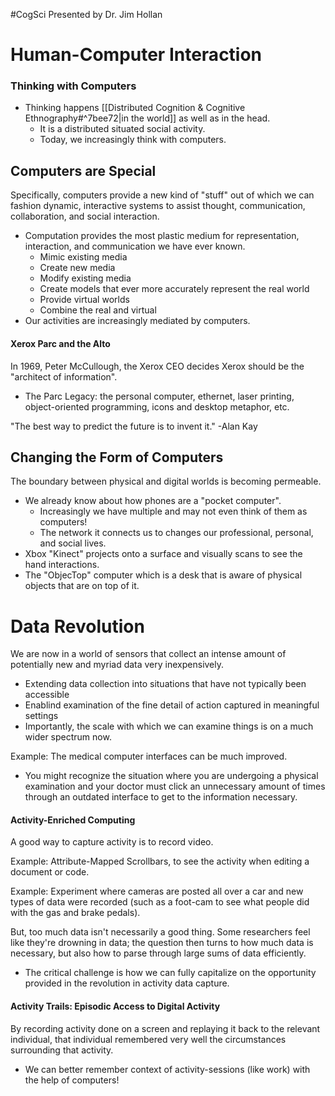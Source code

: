 #CogSci 
Presented by Dr. Jim Hollan
# Human-Computer Interaction
### Thinking with Computers
- Thinking happens [[Distributed Cognition & Cognitive Ethnography#^7bee72|in the world]] as well as in the head.
	- It is a distributed situated social activity.
	- Today, we increasingly think with computers.
## Computers are Special
Specifically, computers provide a new kind of "stuff" out of which we can fashion dynamic, interactive systems to assist thought, communication, collaboration, and social interaction.
- Computation provides the most plastic medium for representation, interaction, and communication we have ever known.
	- Mimic existing media
	- Create new media
	- Modify existing media
	- Create models that ever more accurately represent the real world
	- Provide virtual worlds
	- Combine the real and virtual
- Our activities are increasingly mediated by computers.

#### Xerox Parc and the Alto
In 1969, Peter McCullough, the Xerox CEO decides Xerox should be the "architect of information".
- The Parc Legacy: the personal computer, ethernet, laser printing, object-oriented programming, icons and desktop metaphor, etc.

"The best way to predict the future is to invent it." -Alan Kay

## Changing the Form of Computers
The boundary between physical and digital worlds is becoming permeable.
- We already know about how phones are a "pocket computer".
	- Increasingly we have multiple and may not even think of them as computers!
	- The network it connects us to changes our professional, personal, and social lives.
- Xbox "Kinect" projects onto a surface and visually scans to see the hand interactions.
- The "ObjecTop" computer which is a desk that is aware of physical objects that are on top of it.

# Data Revolution
We are now in a world of sensors that collect an intense amount of potentially new and myriad data very inexpensively.
- Extending data collection into situations that have not typically been accessible
- Enablind examination of the fine detail of action captured in meaningful settings
- Importantly, the scale with which we can examine things is on a much wider spectrum now.

Example: The medical computer interfaces can be much improved.
- You might recognize the situation where you are undergoing a physical examination and your doctor must click an unnecessary amount of times through an outdated interface to get to the information necessary.
#### Activity-Enriched Computing
A good way to capture activity is to record video.

Example: Attribute-Mapped Scrollbars, to see the activity when editing a document or code.

Example: Experiment where cameras are posted all over a car and new types of data were recorded (such as a foot-cam to see what people did with the gas and brake pedals).

But, too much data isn't necessarily a good thing. Some researchers feel like they're drowning in data; the question then turns to how much data is necessary, but also how to parse through large sums of data efficiently.
- The critical challenge is how we can fully capitalize on the opportunity provided in the revolution in activity data capture.

#### Activity Trails: Episodic Access to Digital Activity
By recording activity done on a screen and replaying it back to the relevant individual, that individual remembered very well the circumstances surrounding that activity.
- We can better remember context of activity-sessions (like work) with the help of computers!